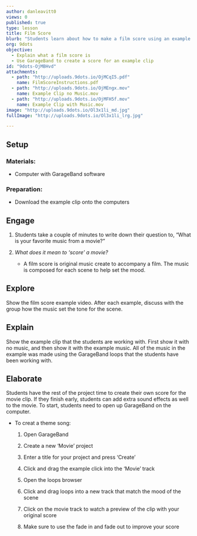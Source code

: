 ```yaml
---
author: danleavitt0
views: 0
published: true
type: lesson
title: Film Score
blurb: "Students learn about how to make a film score using an example clip, and how music can set the tone for a scene."
org: 9dots
objective: 
  - Explain what a film score is
  - Use GarageBand to create a score for an example clip
id: "9dots-OjMBHvd"
attachments: 
  - path: "http://uploads.9dots.io/OjMCqI5.pdf"
    name: FilmScoreInstructions.pdf
  - path: "http://uploads.9dots.io/OjMEngx.mov"
    name: Example Clip no Music.mov
  - path: "http://uploads.9dots.io/OjMFH5f.mov"
    name: Example Clip with Music.mov
image: "http://uploads.9dots.io/Ol3x1li_md.jpg"
fullImage: "http://uploads.9dots.io/Ol3x1li_lrg.jpg"

---
```


## Setup

### Materials:

- Computer with GarageBand software

### Preparation:

- Download the example clip onto the computers

## Engage

1. Students take a couple of minutes to write down their question to, “What is your favorite music from a movie?”

2. _What does it mean to ‘score’ a movie?_
	- A film score is original music create to accompany a film. The music is composed for each scene to help set the mood.

## Explore
Show the film score example video. After each example, discuss with the group how the music set the tone for the scene. 

## Explain
Show the example clip that the students are working with. First show it with no music, and then show it with the example music. All of the music in the example was made using the GarageBand loops that the students have been working with.

## Elaborate
Students have the rest of the project time to create their own score for the movie clip. If they finish early, students can add extra sound effects as well to the movie. To start, students need to open up GarageBand on the computer. 

- To creat a theme song:

	1. Open GarageBand

	2. Create a new ‘Movie’ project

	3. Enter a title for your project and press ‘Create’

	4. Click and drag the example click into the ‘Movie’ track

	5. Open the loops browser

	6. Click and drag loops into a new track that match the mood of the scene

	7. Click on the movie track to watch a preview of the clip with your original score

	8. Make sure to use the fade in and fade out to improve your score
